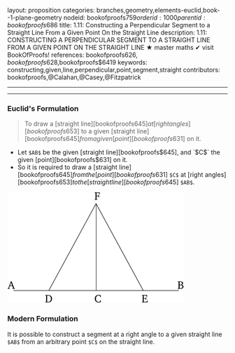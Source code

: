 layout: proposition
categories: branches,geometry,elements-euclid,book--1-plane-geometry
nodeid: bookofproofs$759
orderid: 1000
parentid: bookofproofs$686
title: 1.11: Constructing a Perpendicular Segment to a Straight Line From a Given Point On the Straight Line
description: 1.11: CONSTRUCTING A PERPENDICULAR SEGMENT TO A STRAIGHT LINE FROM A GIVEN POINT ON THE STRAIGHT LINE &#9733; master maths &#10004; visit BookOfProofs!
references: bookofproofs$626,bookofproofs$628,bookofproofs$6419
keywords: constructing,given,line,perpendicular,point,segment,straight
contributors: bookofproofs,@Calahan,@Casey,@Fitzpatrick

---


---

### Euclid's Formulation

> To draw a [straight line][bookofproofs$645] at [right angles][bookofproofs$653] to a given [straight line][bookofproofs$645] from a given [point][bookofproofs$631] on it.
* Let `$AB$` be the given [straight line][bookofproofs$645], and `$C$` the given [point][bookofproofs$631] on it.
* So it is required to draw a [straight line][bookofproofs$645] from the [point][bookofproofs$631] `$C$` at [right angles][bookofproofs$653] to the [straight line][bookofproofs$645] `$AB$`.


![fig11e](https://github.com/bookofproofs/bookofproofs.github.io/blob/main/_sources/_assets/images/euclid/Book01/fig11e.png?raw=true)


### Modern Formulation

It is possible to construct a segment at a right angle to a given straight line `$AB$` from an arbitrary point `$C$` on the straight line.
